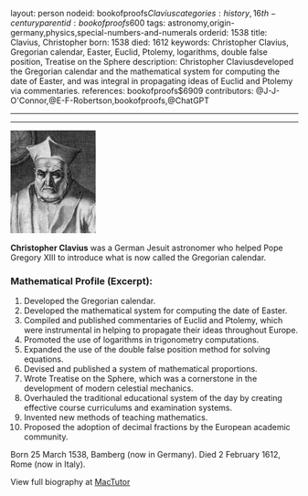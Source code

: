 layout: person
nodeid: bookofproofs$Clavius
categories: history,16th-century
parentid: bookofproofs$600
tags: astronomy,origin-germany,physics,special-numbers-and-numerals
orderid: 1538
title: Clavius, Christopher
born: 1538
died: 1612
keywords: Christopher Clavius, Gregorian calendar, Easter, Euclid, Ptolemy, logarithms, double false position, Treatise on the Sphere
description: Christopher Claviusdeveloped the Gregorian calendar and the mathematical system for computing the date of Easter, and was integral in propagating ideas of Euclid and Ptolemy via commentaries.
references: bookofproofs$6909
contributors: @J-J-O'Connor,@E-F-Robertson,bookofproofs,@ChatGPT

---



---

![Clavius.jpg](https://github.com/bookofproofs/bookofproofs.github.io/blob/main/_sources/_assets/images/portraits/Clavius.jpg?raw=true)

**Christopher Clavius** was a German Jesuit astronomer who helped Pope Gregory XIII to introduce what is now called the Gregorian calendar.

### Mathematical Profile (Excerpt):
1. Developed the Gregorian calendar.
2. Developed the mathematical system for computing the date of Easter.
3. Compiled and published commentaries of Euclid and Ptolemy, which were instrumental in helping to propagate their ideas throughout Europe.
4. Promoted the use of logarithms in trigonometry computations.
5. Expanded the use of the double false position method for solving equations.
6. Devised and published a system of mathematical proportions.
7. Wrote Treatise on the Sphere, which was a cornerstone in the development of modern celestial mechanics.
8. Overhauled the traditional educational system of the day by creating effective course curriculums and examination systems.
9. Invented new methods of teaching mathematics.
10. Proposed the adoption of decimal fractions by the European academic community.

Born 25 March 1538, Bamberg (now in Germany). Died 2 February 1612, Rome (now in Italy).

View full biography at [MacTutor](https://mathshistory.st-andrews.ac.uk/Biographies/Clavius/)
